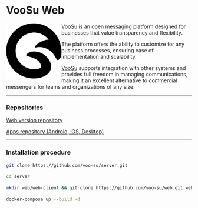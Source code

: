 # VooSu Web

<img src="./assets/logo.svg" align="left" width=150 height=150 alt="VooSu logo">

[VooSu](https://voo.su) is an open messaging platform designed for businesses that value transparency and flexibility.

The platform offers the ability to customize for any business processes, ensuring ease of implementation and
scalability.

[VooSu](https://voo.su) supports integration with other systems and provides full freedom in managing communications,
making it an excellent alternative to commercial messengers for teams and organizations of any size.

---

### Repositories

[Web version repository](https://github.com/voo-su/web)

[Apps repository (Android, iOS, Desktop)](https://github.com/voo-su/app)

---

### Installation procedure

```bash
git clone https://github.com/voo-su/server.git
```

```bash
cd server
```

```bash
mkdir web/web-client && git clone https://github.com/voo-su/web.git web/web-client
```

```bash
docker-compose up --build -d
```
